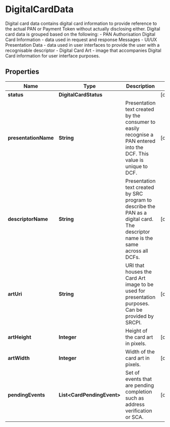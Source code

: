 

# DigitalCardData

Digital card data contains digital card information to provide reference to the actual PAN or Payment Token without actually disclosing either. Digital card data is grouped based on the following: -  PAN Authorisation Digital Card Information - data used in request and response Messages -  UI/UX Presentation Data - data used in user interfaces to provide the user with a recognisable descriptor -  Digital Card Art - image that accompanies Digital Card information for user interface purposes.

## Properties

| Name | Type | Description | Notes |
|------------ | ------------- | ------------- | -------------|
|**status** | **DigitalCardStatus** |  |  [optional] |
|**presentationName** | **String** | Presentation text created by the consumer to easily recognise a PAN entered into the DCF. This value is unique to DCF. |  [optional] |
|**descriptorName** | **String** | Presentation text created by SRC program to describe the PAN as a digital card. The descriptor name is the same across all DCFs. |  [optional] |
|**artUri** | **String** | URI that houses the Card Art image to be used for presentation purposes. Can be provided by SRCPI. |  [optional] |
|**artHeight** | **Integer** | Height of the card art in pixels. |  [optional] |
|**artWidth** | **Integer** | Width of the card art in pixels. |  [optional] |
|**pendingEvents** | **List&lt;CardPendingEvent&gt;** | Set of events that are pending completion such as address verification or SCA. |  [optional] |



